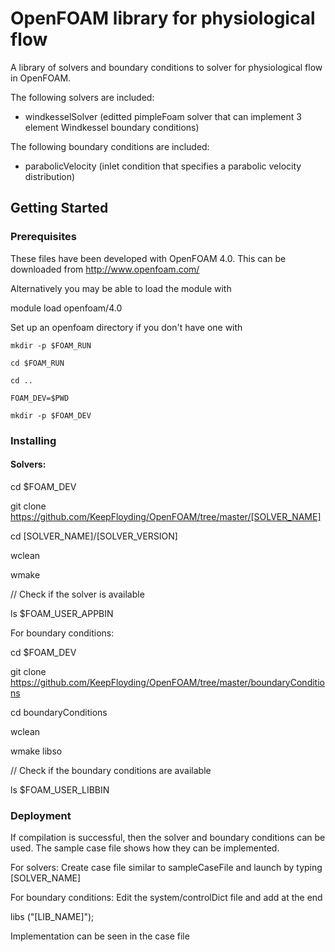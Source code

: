 # OpenFOAM library for physiological flow

A library of solvers and boundary conditions to solver for physiological flow in OpenFOAM.

The following solvers are included:

* windkesselSolver (editted pimpleFoam solver that can implement 3 element Windkessel boundary conditions)

The following boundary conditions are included:

* parabolicVelocity (inlet condition that specifies a parabolic velocity distribution)

## Getting Started

### Prerequisites

These files have been developed with OpenFOAM 4.0. 
This can be downloaded from http://www.openfoam.com/

Alternatively you may be able to load the module with 

module load openfoam/4.0

Set up an openfoam directory if you don't have one with

```
mkdir -p $FOAM_RUN

cd $FOAM_RUN

cd ..

FOAM_DEV=$PWD

mkdir -p $FOAM_DEV
```


### Installing

#### Solvers:

cd $FOAM_DEV

git clone https://github.com/KeepFloyding/OpenFOAM/tree/master/[SOLVER_NAME]

cd [SOLVER_NAME]/[SOLVER_VERSION]

wclean

wmake

// Check if the solver is available

ls $FOAM_USER_APPBIN

For boundary conditions:

cd $FOAM_DEV

git clone https://github.com/KeepFloyding/OpenFOAM/tree/master/boundaryConditions

cd boundaryConditions

wclean

wmake libso

// Check if the boundary conditions are available

ls $FOAM_USER_LIBBIN

### Deployment

If compilation is successful, then the solver and boundary conditions can be used.
The sample case file shows how they can be implemented. 

For solvers:
Create case file similar to sampleCaseFile and launch by typing [SOLVER_NAME]

For boundary conditions:
Edit the system/controlDict file and add at the end

libs ("[LIB_NAME]");

Implementation can be seen in the case file









